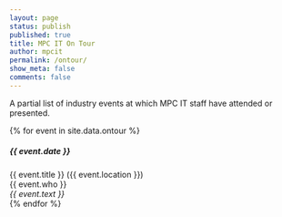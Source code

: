 ```yaml
---
layout: page
status: publish
published: true
title: MPC IT On Tour
author: mpcit
permalink: /ontour/
show_meta: false
comments: false
---
```


A partial list of industry events at which MPC IT staff have attended or presented.

{% for event in site.data.ontour %}
<div class="ontouritem">
<h5 class="font-size-small">{{ event.date }}</h5>
{{ event.title }} ({{ event.location }})<br />
{{ event.who }}<br />
<em>{{ event.text }}</em><br />
</div>
{% endfor %}
